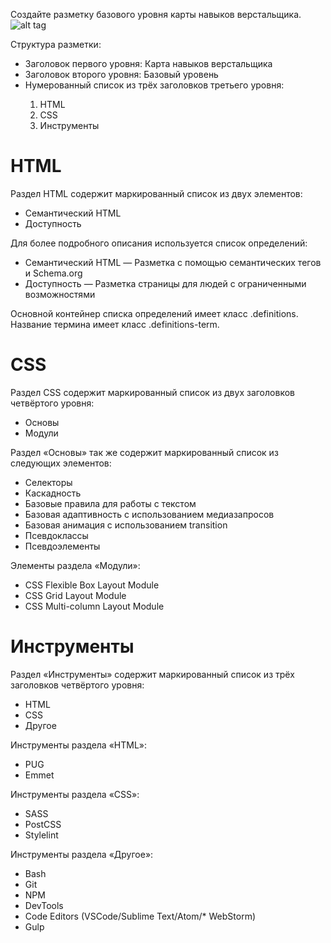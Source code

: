 Создайте разметку базового уровня карты навыков верстальщика.
![alt tag](https://cdn2.hexlet.io/derivations/image/original/eyJpZCI6IjQ5MWFhZDQ0MDE4NWYzZWQyMzkxNzkxNmY3MTc1Njk4LmpwZyIsInN0b3JhZ2UiOiJjYWNoZSJ9?signature=ee344e8ad30d681a8e6c08b0716d5264cfd042d6d7c3837ec037fda84d57b9dd "Пример работы")
<p>Структура разметки:</p>
<ul>
  <li>Заголовок первого уровня: Карта навыков верстальщика</li>
  <li>Заголовок второго уровня: Базовый уровень</li>
  <li>Нумерованный список из трёх заголовков третьего уровня:</li>
    <ol>
      <li>HTML</li>
      <li>CSS</li>
      <li>Инструменты</li>
    </ol>
</ul>
<h1>HTML</h1>
<p>Раздел HTML содержит маркированный список из двух элементов:</p>
<ul>
  <li>Семантический HTML</li>
  <li>Доступность</li>
</ul>
<p>Для более подробного описания используется список определений:</p>
<ul>
  <li>Семантический HTML — Разметка с помощью семантических тегов и Schema.org</li>
  <li>Доступность — Разметка страницы для людей с ограниченными возможностями</li>
</ul>
<p>Основной контейнер списка определений имеет класс .definitions. Название термина имеет класс .definitions-term.</p>

<h1>CSS</h1>
<p>Раздел CSS содержит маркированный список из двух заголовков четвёртого уровня:</p>
<ul>
  <li>Основы</li>
  <li>Модули</li>
</ul>
<p>Раздел «Основы» так же содержит маркированный список из следующих элементов:</p>
<ul>
  <li>Селекторы</li>
  <li>Каскадность</li>
  <li>Базовые правила для работы с текстом</li>
  <li>Базовая адаптивность с использованием медиазапросов</li>
  <li>Базовая анимация с использованием transition</li>
  <li>Псевдоклассы</li>
  <li>Псевдоэлементы</li>
</ul>
<p>Элементы раздела «Модули»:</p>
<ul>
  <li>CSS Flexible Box Layout Module</li>
  <li>CSS Grid Layout Module</li>
  <li>CSS Multi-column Layout Module</li>
</ul>
<h1>Инструменты</h1>
<p>Раздел «Инструменты» содержит маркированный список из трёх заголовков четвёртого уровня:</p>
<ul>
  <li>HTML</li>
  <li>CSS</li>
  <li>Другое</li>
</ul>
<p>Инструменты раздела «HTML»:</p>
<ul>
  <li>PUG
  <li>Emmet</li>
</ul>
<p>Инструменты раздела «CSS»:</p>
<ul>
  <li>SASS</li>
  <li>PostCSS</li>
  <li>Stylelint</li>
</ul>
<p>Инструменты раздела «Другое»:</p>
<ul>
  <li>Bash</li>
  <li>Git</li>
  <li>NPM</li>
  <li>DevTools</li>
  <li>Code Editors (VSCode/Sublime Text/Atom/* WebStorm)</li>
  <li>Gulp</li>
</ul>
